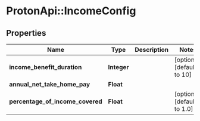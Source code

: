 # ProtonApi::IncomeConfig

## Properties
Name | Type | Description | Notes
------------ | ------------- | ------------- | -------------
**income_benefit_duration** | **Integer** |  | [optional] [default to 10]
**annual_net_take_home_pay** | **Float** |  | 
**percentage_of_income_covered** | **Float** |  | [optional] [default to 1.0]


